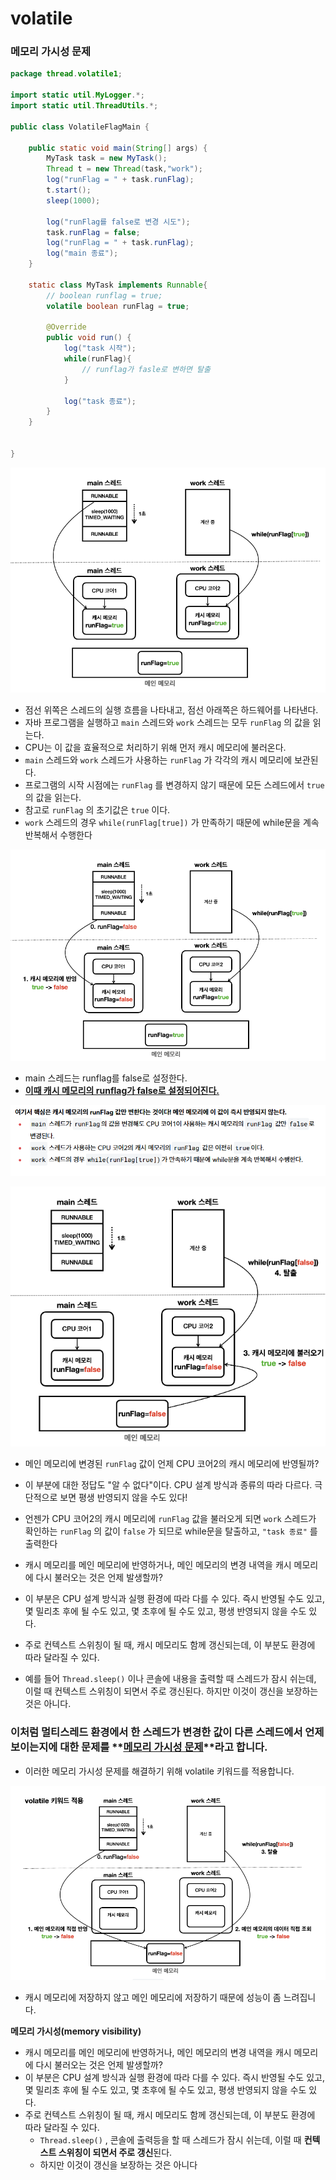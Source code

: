 # volatile

### 메모리 가시성 문제

```java
package thread.volatile1;

import static util.MyLogger.*;
import static util.ThreadUtils.*;

public class VolatileFlagMain {

	public static void main(String[] args) {
		MyTask task = new MyTask();
		Thread t = new Thread(task,"work");
		log("runFlag = " + task.runFlag);
		t.start();
		sleep(1000);

		log("runFlag를 false로 변경 시도");
		task.runFlag = false;
		log("runFlag = " + task.runFlag);
		log("main 종료");
	}

	static class MyTask implements Runnable{
		// boolean runflag = true;
		volatile boolean runFlag = true;

		@Override
		public void run() {
			log("task 시작");
			while(runFlag){
				// runflag가 fasle로 변하면 탈출
			}

			log("task 종료");
		}
	}


}

```

![image-20250101204649174](https://raw.githubusercontent.com/CUCU7103/save-image-repo/main/image/image-20250101204649174.png)

- 점선 위쪽은 스레드의 실행 흐름을 나타내고, 점선 아래쪽은 하드웨어를 나타낸다.
- 자바 프로그램을 실행하고 `main` 스레드와 `work` 스레드는 모두 `runFlag` 의 값을 읽는다.
- CPU는 이 값을 효율적으로 처리하기 위해 먼저 캐시 메모리에 불러온다.
- `main` 스레드와 `work` 스레드가 사용하는 `runFlag` 가 각각의 캐시 메모리에 보관된다.
- 프로그램의 시작 시점에는 `runFlag` 를 변경하지 않기 때문에 모든 스레드에서 `true` 의 값을 읽는다.
- 참고로 `runFlag` 의 초기값은 `true` 이다.
- `work` 스레드의 경우 `while(runFlag[true])` 가 만족하기 때문에 while문을 계속 반복해서 수행한다



![image-20250101204741366](https://raw.githubusercontent.com/CUCU7103/save-image-repo/main/image/image-20250101204741366.png)

- main 스레드는 runflag를 false로 설정한다.
- **<u>이때 캐시 메모리의 runflag가 false로 설정되어진다.</u>**

![image-20250101204926167](https://raw.githubusercontent.com/CUCU7103/save-image-repo/main/image/image-20250101204926167.png)



![image-20250101205045123](https://raw.githubusercontent.com/CUCU7103/save-image-repo/main/image/image-20250101205045123.png)

- 메인 메모리에 변경된 `runFlag` 값이 언제 CPU 코어2의 캐시 메모리에 반영될까?
- 이 부분에 대한 정답도 "알 수 없다"이다. CPU 설계 방식과 종류의 따라 다르다. 극단적으로 보면 평생 반영되지 않을 수도 있다!
- 언젠가 CPU 코어2의 캐시 메모리에 `runFlag` 값을 불러오게 되면 `work` 스레드가 확인하는 `runFlag` 의 값이 `false` 가 되므로 while문을 탈출하고, `"task 종료"` 를 출력한다

- 캐시 메모리를 메인 메모리에 반영하거나, 메인 메모리의 변경 내역을 캐시 메모리에 다시 불러오는 것은 언제 발생할까?
- 이 부분은 CPU 설계 방식과 실행 환경에 따라 다를 수 있다. 즉시 반영될 수도 있고, 몇 밀리초 후에 될 수도 있고, 몇 초후에 될 수도 있고, 평생 반영되지 않을 수도 있다.
- 주로 컨텍스트 스위칭이 될 때, 캐시 메모리도 함께 갱신되는데, 이 부분도 환경에 따라 달라질 수 있다.
- 예를 들어 `Thread.sleep()` 이나 콘솔에 내용을 출력할 때 스레드가 잠시 쉬는데, 이럴 때 컨텍스트 스위칭이 되면서 주로 갱신된다. 하지만 이것이 갱신을 보장하는 것은 아니다.



### 이처럼 멀티스레드 환경에서 한 스레드가 변경한 값이 다른 스레드에서 언제 보이는지에 대한 문제를 **<u>메모리 가시성 문제</u>**라고 합니다.



- 이러한 메모리 가시성 문제를 해결하기 위해 volatile 키워드를 적용합니다.

![image-20250101210619031](https://raw.githubusercontent.com/CUCU7103/save-image-repo/main/image/image-20250101210619031.png)

- 캐시 메모리에 저장하지 않고 메인 메모리에 저장하기 때문에 성능이 좀 느려집니다.



**메모리 가시성(memory visibility)**

- 캐시 메모리를 메인 메모리에 반영하거나, 메인 메모리의 변경 내역을 캐시 메모리에 다시 불러오는 것은 언제 발생할까?
- 이 부분은 CPU 설계 방식과 실행 환경에 따라 다를 수 있다. 즉시 반영될 수도 있고, 몇 밀리초 후에 될 수도 있고, 몇 초후에 될 수도 있고, 평생 반영되지 않을 수도 있다.
- 주로 컨텍스트 스위칭이 될 때, 캐시 메모리도 함께 갱신되는데, 이 부분도 환경에 따라 달라질 수 있다.
  - `Thread.sleep()` , 콘솔에 출력등을 할 때 스레드가 잠시 쉬는데, 이럴 때 **컨텍스트 스위칭이 되면서 주로 갱신**된다. 
  - 하지만 이것이 갱신을 보장하는 것은 아니다
